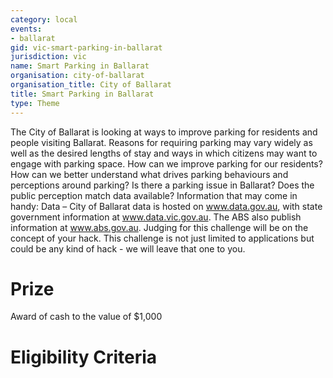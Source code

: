 ```yaml
---
category: local
events:
- ballarat
gid: vic-smart-parking-in-ballarat
jurisdiction: vic
name: Smart Parking in Ballarat
organisation: city-of-ballarat
organisation_title: City of Ballarat
title: Smart Parking in Ballarat
type: Theme
---
```


The City of Ballarat is looking at ways to improve parking for residents and people visiting Ballarat. Reasons for requiring parking may vary widely as well as the desired lengths of stay and ways in which citizens may want to engage with parking space. How can we improve parking for our residents? How can we better understand what drives parking behaviours and perceptions around parking? Is there a parking issue in Ballarat? Does the public perception match data available? Information that may come in handy: Data – City of Ballarat data is hosted on www.data.gov.au, with state government information at www.data.vic.gov.au. The ABS also publish information at www.abs.gov.au. Judging for this challenge will be on the concept of your hack. This challenge is not just limited to applications but could be any kind of hack - we will leave that one to you.

# Prize
Award of cash to the value of $1,000

# Eligibility Criteria
